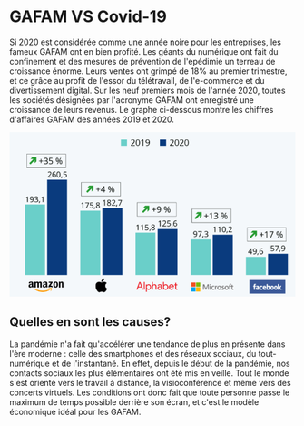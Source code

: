 # GAFAM VS Covid-19 

Si 2020 est considérée comme une année noire pour les entreprises, les fameux GAFAM ont en bien profité. Les géants du numérique ont fait du confinement et des mesures de prévention de l'epédimie un terreau de croissance énorme. Leurs ventes ont grimpé de 18% au premier trimestre, et ce grâce au profit de l'essor du télétravail, de l'e-commerce et du divertissement digital. Sur les neuf premiers mois de l'année 2020, toutes les sociétés désignées par l'acronyme GAFAM ont enregistré une croissance de leurs revenus. Le graphe ci-dessous montre les chiffres d'affaires GAFAM des années 2019 et 2020.

![image](images/1.PNG)

## Quelles en sont les causes?

La pandémie n'a fait qu'accélérer une tendance de plus en présente dans l'ère moderne : celle des smartphones et des réseaux sociaux, du tout-numérique et de l'instantané. En effet, depuis le début de la pandémie, nos contacts sociaux les plus élémentaires ont été mis en veille. Tout le monde s'est orienté vers le travail à distance, la visioconférence et même vers des concerts virtuels. Les conditions ont donc fait que toute personne passe le maximum de temps possible derrière son écran, et c'est le modèle économique idéal pour les GAFAM.


